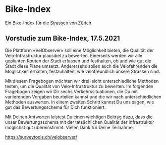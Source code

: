 # Bike-Index

Ein Bike-Index für die Strassen von Zürich.

## Vorstudie zum Bike-Index, 17.5.2021
Die Plattform «VelObserver» soll eine Möglichkeit bieten, die Qualität der Velo-Infrastruktur plausibel zu bewerten. Einerseits werden wir alle geplanten Routen der Stadt erfassen und festhalten, ob und wie gut die Stadt diese Pläne umsetzt. Andererseits sollen auch die Velofahrenden die Möglichkeit erhalten, festzuhalten, wie velofreundlich unsere Strassen sind.           
                
Mit diesem Fragebogen möchten wir drei leicht unterschiedliche Methoden testen, um die Qualität von Velo-Infrastruktur zu bewerten. Im folgenden Fragebogen zeigen wir Dir sechs Verkehrssituationen, die Du mit variierenden Vorgaben beurteilen kannst und die wir nach unterschiedlichen Methoden auswerten. In einem zweiten Schritt kannst Du uns sagen, wie gut das Bewertungsschema für Dich funktioniert.               
            
Mit Deinen Antworten leistest Du einen wichtigen Beitrag dazu, dass die unser Bewertungsschema mit der tatsächlichen Qualität der Infrastruktur möglichst gut übereinstimmt. Vielen Dank für Deine Teilnahme.        
              
https://surveytools.ch/velobserver/    

